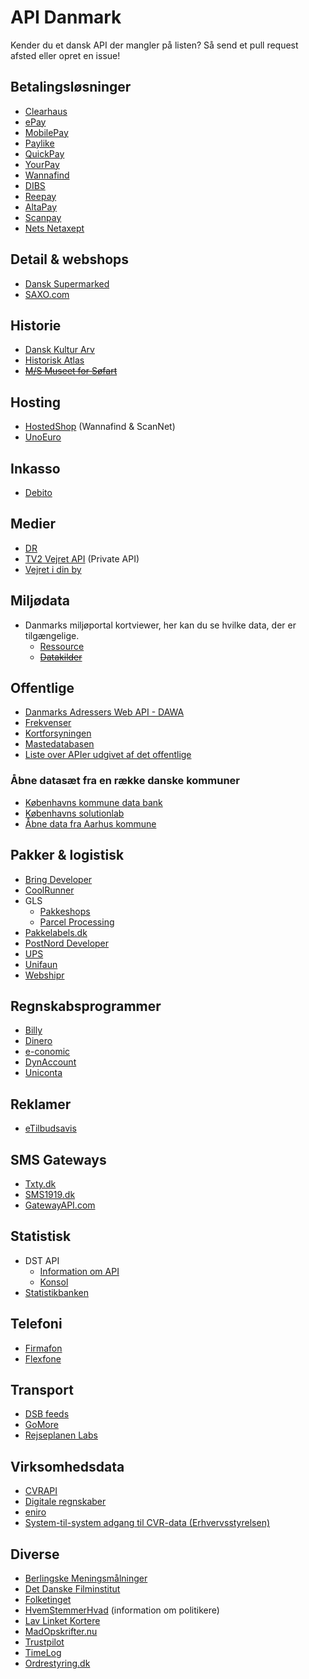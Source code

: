 # API Danmark
Kender du et dansk API der mangler på listen? Så send et pull request afsted eller opret en issue! 

## Betalingsløsninger
- [Clearhaus](http://docs.gateway.clearhaus.com/)
- [ePay](http://tech.epay.dk/da/betalingswebservice)
- [MobilePay](https://www.mobilepay.dk/da-dk/Developer/Pages/developer.aspx)
- [Paylike](https://github.com/paylike/api-docs)
- [QuickPay](https://learn.quickpay.net/tech-talk/api)
- [YourPay](http://api.yourpay.dk)
- [Wannafind](https://static.zitcom.dk/marketing/wannafind/paymentgateway_documentation.pdf)
- [DIBS](http://tech.dibspayment.com/D2/API)
- [Reepay](https://docs.reepay.com/api/)
- [AltaPay](https://altapay.com/technology/integration-manuals#download)
- [Scanpay](https://docs.scanpay.dk)
- [Nets Netaxept](https://shop.nets.eu/da/web/partners)

## Detail & webshops
- [Dansk Supermarked](https://developer.dansksupermarked.dk/v1/api/reference/overview/)
- [SAXO.com](http://api.saxo.com/)


## Historie
- [Dansk Kultur Arv](http://www.danskkulturarv.dk/api/)
- [Historisk Atlas](http://blog.historiskatlas.dk/api/)
- ~~[M/S Museet for Søfart](http://mfs.dk/soeg-i-soefartshistorien/api)~~

## Hosting
- [HostedShop](http://api-help.hostedshop.dk) (Wannafind & ScanNet)
- [UnoEuro](https://www.unoeuro.com/docs/api.php)

## Inkasso
- [Debito](https://www.debito.dk/api)

## Medier
- [DR](http://www.dr.dk/mu-online/)
- [TV2 Vejret API](https://vejret-api.tv2.dk) (Private API)
- [Vejret i din by](http://vejr.eu/pages/api-documentation)

## Miljødata
- Danmarks miljøportal kortviewer, her kan du se hvilke data, der er tilgængelige.
    - [Ressource](http://arealinformation.miljoeportal.dk/distribution/)
    - ~~[Datakilder](http://www.miljoeportal.dk/soegmiljoedata/soeg_areal/Sider/download%20data.aspx)~~

## Offentlige
- [Danmarks Adressers Web API - DAWA](https://dawa.aws.dk/)
- [Frekvenser](http://frekvens.erhvervsstyrelsen.dk/OffentligtAPI.pdf)
- [Kortforsyningen](https://www.kortforsyningen.dk/content/webtjenester)
- [Mastedatabasen](https://mastedatabasen.dk/Viskort/ContentPages/DataFraDatabasen.aspx?callingapp=mastedb#webapi)
- [Liste over APIer udgivet af det offentlige](http://datahub.virk.dk/data/search)

### Åbne datasæt fra en række danske kommuner
- [Københavns kommune data bank](http://data.kk.dk/)
- [Københavns solutionlab](http://cphsolutionslab.dk/)
- [Åbne data fra Aarhus kommune](https://www.odaa.dk)

## Pakker & logistisk
- [Bring Developer](http://developer.bring.com)
- [CoolRunner](https://docs.coolrunner.dk)
- GLS
    - [Pakkeshops](http://www.gls.dk/webservices_v2/wsPakkeshop.asmx?WSD)
    - [Parcel Processing](http://api.gls.dk/ws/)
- [Pakkelabels.dk](https://api.pakkelabels.dk)
- [PostNord Developer](https://developer.postnord.com)
- [UPS](https://www.ups.com/content/dk/da/resources/sri/apidefinition.html)
- [Unifaun](https://www.unifaunonline.se/rs-docs/)
- [Webshipr](http://docs.webshipr.apiary.io)

## Regnskabsprogrammer
- [Billy](https://www.billy.dk/api)
- [Dinero](https://api.dinero.dk/docs)
- [e-conomic](https://www.e-conomic.dk/tillaegsmoduler/api)
- [DynAccount](https://dynaccount.dk/funktioner/api-integration/)
- [Uniconta](http://www.uniconta.com/da/uniconta-api/)

## Reklamer
- [eTilbudsavis](http://docs.api.etilbudsavis.dk)

## SMS Gateways
- [Txty.dk](http://api.txty.dk/4/)
- [SMS1919.dk](http://www.sms1919.dk/api/)
- [GatewayAPI.com](https://gatewayapi.com/docs/)

## Statistisk
- DST API
    - [Information om API](http://www.dst.dk/da/Statistik/statistikbanken/api)
    - [Konsol](http://api.statbank.dk/console#subjects)
- [Statistikbanken](http://www.dst.dk/da/Statistik/statistikbanken.aspx)

## Telefoni
- [Firmafon](https://dev.firmafon.dk/)
- [Flexfone](https://cdn.rawgit.com/mauran/API-Danmark/e35d562/assets/flexfone.pdf)

## Transport
- [DSB feeds](https://www.dsb.dk/dsb-labs/feeds)
- [GoMore](http://developer.gomore.com/)
- [Rejseplanen Labs](http://labs.rejseplanen.dk/)

## Virksomhedsdata
- [CVRAPI](http://cvrapi.dk)
- [Digitale regnskaber](http://datahub.virk.dk/dataset/system-til-system-adgang-til-regnskabsdata)
- [eniro](https://api.eniro.com)
- [System-til-system adgang til CVR-data (Erhvervsstyrelsen)](http://datahub.virk.dk/dataset/system-til-system-adgang-til-cvr-data)


## Diverse
- [Berlingske Meningsmålninger](http://www.b.dk/upload/webred/bmsandbox/opinion_poll/2015/pollofpolls.xml)
- [Det Danske Filminstitut](http://www.dfi.dk/opendata.aspx)
- [Folketinget](http://www.ft.dk/AabneData)
- [HvemStemmerHvad](http://www.hvemstemmerhvad.dk/api/api.php) (information om politikere)
- [Lav Linket Kortere](http://llk.dk/api)
- [MadOpskrifter.nu](http://start.madopskrifter.nu/MadopskrifternuAPI.aspx)
- [Trustpilot](https://developers.trustpilot.com/)
- [TimeLog](http://api.timelog.com/)
- [Ordrestyring.dk](https://api.ordrestyring.dk)
